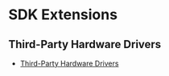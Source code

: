 # SDK Extensions

## Third-Party Hardware Drivers

- [Third-Party Hardware Drivers](third-party-hardware-drivers.md)
